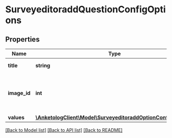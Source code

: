 # SurveyeditoraddQuestionConfigOptions

## Properties
Name | Type | Description | Notes
------------ | ------------- | ------------- | -------------
**title** | **string** | Текст варианта | [optional] 
**image_id** | **int** | ID изображения  Для вопросов:  * &#x60;select&#x60; * &#x60;multiselect&#x60; | [optional] 
**values** | [**\AnketologClient\Model\SurveyeditoraddOptionConfigValues[]**](SurveyeditoraddOptionConfigValues.md) |  | [optional] 

[[Back to Model list]](../README.md#documentation-for-models) [[Back to API list]](../README.md#documentation-for-api-endpoints) [[Back to README]](../README.md)



